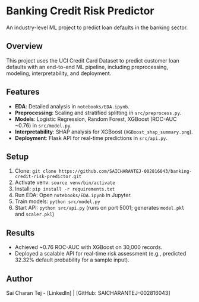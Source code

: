 # Banking Credit Risk Predictor
An industry-level ML project to predict loan defaults in the banking sector.

## Overview
This project uses the UCI Credit Card Dataset to predict customer loan defaults with an end-to-end ML pipeline, including preprocessing, modeling, interpretability, and deployment.

## Features
- **EDA**: Detailed analysis in `notebooks/EDA.ipynb`.
- **Preprocessing**: Scaling and stratified splitting in `src/preprocess.py`.
- **Models**: Logistic Regression, Random Forest, XGBoost (ROC-AUC ~0.76) in `src/model.py`.
- **Interpretability**: SHAP analysis for XGBoost (`XGBoost_shap_summary.png`).
- **Deployment**: Flask API for real-time predictions in `src/api.py`.

## Setup
1. Clone: `git clone https://github.com/SAICHARANTEJ-002816043/banking-credit-risk-predictor.git`
2. Activate venv: `source venv/bin/activate`
3. Install: `pip install -r requirements.txt`
4. Run EDA: Open `notebooks/EDA.ipynb` in Jupyter.
5. Train models: `python src/model.py`
6. Start API: `python src/api.py` (runs on port 5001; generates `model.pkl` and `scaler.pkl`)

## Results
- Achieved ~0.76 ROC-AUC with XGBoost on 30,000 records.
- Deployed a scalable API for real-time risk assessment (e.g., predicted 32.32% default probability for a sample input).

## Author
Sai Charan Tej - [LinkedIn] | [GitHub: SAICHARANTEJ-002816043]